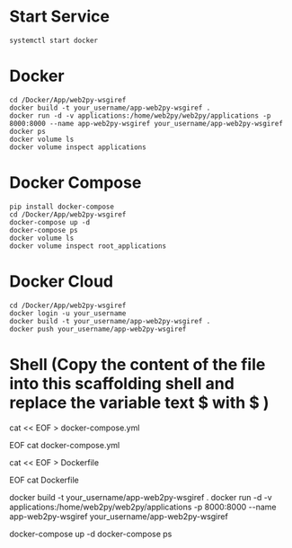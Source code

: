 # Start Service
	systemctl start docker

# Docker
	cd /Docker/App/web2py-wsgiref
	docker build -t your_username/app-web2py-wsgiref .
	docker run -d -v applications:/home/web2py/web2py/applications -p 8000:8000 --name app-web2py-wsgiref your_username/app-web2py-wsgiref
	docker ps 
	docker volume ls
	docker volume inspect applications

# Docker Compose
	pip install docker-compose
	cd /Docker/App/web2py-wsgiref
	docker-compose up -d
	docker-compose ps
	docker volume ls
	docker volume inspect root_applications

# Docker Cloud
	cd /Docker/App/web2py-wsgiref
	docker login -u your_username
	docker build -t your_username/app-web2py-wsgiref .
	docker push your_username/app-web2py-wsgiref

# Shell (Copy the content of the file into this scaffolding shell and replace the variable text $ with \$ )
cat << EOF > docker-compose.yml

EOF
cat docker-compose.yml

cat << EOF > Dockerfile

EOF
cat Dockerfile

docker build -t your_username/app-web2py-wsgiref .
docker run -d -v applications:/home/web2py/web2py/applications -p 8000:8000 --name app-web2py-wsgiref your_username/app-web2py-wsgiref

docker-compose up -d
docker-compose ps
